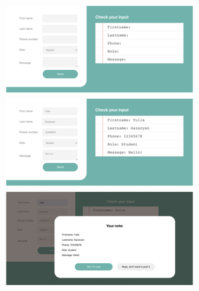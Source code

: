 <p>
    <img src="src/screenshots/photo7.png"  />
</p>

<p>
    <img src="src/screenshots/photo8.png"  />
</p>

<p>
    <img src="src/screenshots/photo9.png"  />
</p>
